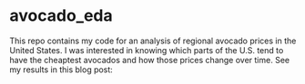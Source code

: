 # avocado_eda
This repo contains my code for an analysis of regional avocado prices in the United States. I was interested in knowing which parts of the U.S. tend to have the cheaptest avocados and how those prices change over time. See my results in this blog post: 
